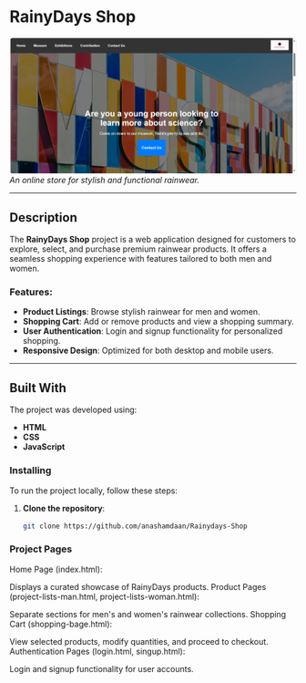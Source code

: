 # RainyDays Shop

![RainyDays Shop](/imags/museum-screenshot.png)  
*An online store for stylish and functional rainwear.*

---

## Description

The **RainyDays Shop** project is a web application designed for customers to explore, select, and purchase premium rainwear products. It offers a seamless shopping experience with features tailored to both men and women.

### Features:
- **Product Listings**: Browse stylish rainwear for men and women.
- **Shopping Cart**: Add or remove products and view a shopping summary.
- **User Authentication**: Login and signup functionality for personalized shopping.
- **Responsive Design**: Optimized for both desktop and mobile users.

---

## Built With
The project was developed using:
- **HTML** 
- **CSS** 
- **JavaScript** 



### Installing
To run the project locally, follow these steps:

1. **Clone the repository**:
   ```bash
   git clone https://github.com/anashamdaan/Rainydays-Shop


### Project Pages
Home Page (index.html):

Displays a curated showcase of RainyDays products.
Product Pages (project-lists-man.html, project-lists-woman.html):

Separate sections for men's and women's rainwear collections.
Shopping Cart (shopping-bage.html):

View selected products, modify quantities, and proceed to checkout.
Authentication Pages (login.html, singup.html):

Login and signup functionality for user accounts.